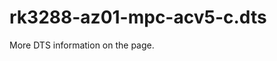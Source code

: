 # rk3288-az01-mpc-acv5-c.dts

More DTS information on the [](Linux-DTSs.md) page.

<code-block src="dts/rk3288-az01-mpc-acv5-c.dts" />
